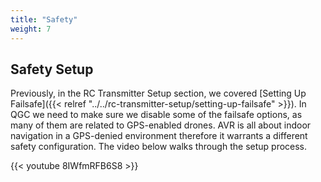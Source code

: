 ```yaml
---
title: "Safety"
weight: 7
---
```


## Safety Setup

Previously, in the RC Transmitter Setup section, we covered [Setting Up
Failsafe]({{< relref "../../rc-transmitter-setup/setting-up-failsafe" >}}). In QGC we
need to make sure we disable some of the failsafe options, as many of them are related
to GPS-enabled drones. AVR is all about indoor navigation in a GPS-denied environment
therefore it warrants a different safety configuration. The video below walks through
the setup process.

{{< youtube 8IWfmRFB6S8 >}}
